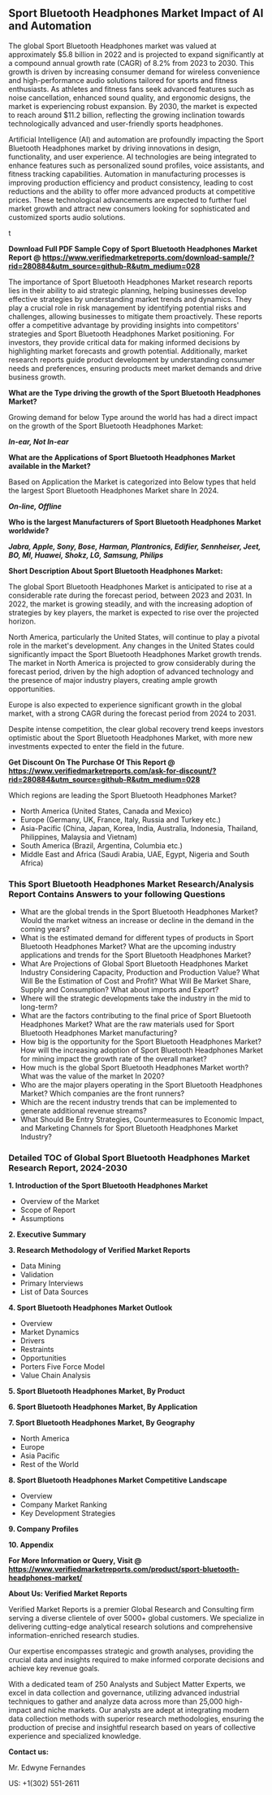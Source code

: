 <h2>Sport Bluetooth Headphones Market Impact of AI and Automation</h2><p>The global Sport Bluetooth Headphones market was valued at approximately $5.8 billion in 2022 and is projected to expand significantly at a compound annual growth rate (CAGR) of 8.2% from 2023 to 2030. This growth is driven by increasing consumer demand for wireless convenience and high-performance audio solutions tailored for sports and fitness enthusiasts. As athletes and fitness fans seek advanced features such as noise cancellation, enhanced sound quality, and ergonomic designs, the market is experiencing robust expansion. By 2030, the market is expected to reach around $11.2 billion, reflecting the growing inclination towards technologically advanced and user-friendly sports headphones.</p><p>Artificial Intelligence (AI) and automation are profoundly impacting the Sport Bluetooth Headphones market by driving innovations in design, functionality, and user experience. AI technologies are being integrated to enhance features such as personalized sound profiles, voice assistants, and fitness tracking capabilities. Automation in manufacturing processes is improving production efficiency and product consistency, leading to cost reductions and the ability to offer more advanced products at competitive prices. These technological advancements are expected to further fuel market growth and attract new consumers looking for sophisticated and customized sports audio solutions.</p>t</p><p id="" class=""><strong>Download Full PDF Sample Copy of Sport Bluetooth Headphones Market Report @ <a href="https://www.verifiedmarketreports.com/download-sample/?rid=280884&utm_source=github-R&utm_medium=028" target="_blank">https://www.verifiedmarketreports.com/download-sample/?rid=280884&utm_source=github-R&utm_medium=028</a></strong></p><p>The importance of&nbsp;Sport Bluetooth Headphones Market research reports lies in their ability to aid strategic planning, helping businesses develop effective strategies by understanding market trends and dynamics. They play a crucial role in risk management by identifying potential risks and challenges, allowing businesses to mitigate them proactively. These reports offer a competitive advantage by providing insights into competitors' strategies and Sport Bluetooth Headphones Market positioning. For investors, they provide critical data for making informed decisions by highlighting market forecasts and growth potential. Additionally, market research reports guide product development by understanding consumer needs and preferences, ensuring products meet market demands and drive business growth.</p><p><strong>What are the&nbsp;Type driving the growth of the Sport Bluetooth Headphones Market?</strong></p><p id="" class="">Growing demand for below Type around the world has had a direct impact on the growth of the Sport Bluetooth Headphones Market:</p><em><strong>In-ear, Not In-ear</strong></em></p><strong>What are the&nbsp;Applications&nbsp;of Sport Bluetooth Headphones Market available in the Market?</strong></p><p id="" class="">Based on Application the Market is categorized into Below types that held the largest Sport Bluetooth Headphones Market share In 2024.</p><em><strong>On-line, Offline</strong></em></p><strong>Who is the largest Manufacturers of Sport Bluetooth Headphones Market worldwide?</strong></p><p><em><strong>Jabra, Apple, Sony, Bose, Harman, Plantronics, Edifier, Sennheiser, Jeet, BO, MI, Huawei, Shokz, LG, Samsung, Philips</strong></em></p><p id="" class=""><strong>Short Description About Sport Bluetooth Headphones Market:</strong></p><p>The global Sport Bluetooth Headphones Market is anticipated to rise at a considerable rate during the forecast period, between 2023 and 2031. In 2022, the market is growing steadily, and with the increasing adoption of strategies by key players, the market is expected to rise over the projected horizon.</p><p>North America, particularly the United States, will continue to play a pivotal role in the market's development. Any changes in the United States could significantly impact the Sport Bluetooth Headphones Market growth trends. The market in North America is projected to grow considerably during the forecast period, driven by the high adoption of advanced technology and the presence of major industry players, creating ample growth opportunities.</p><p>Europe is also expected to experience significant growth in the global market, with a strong CAGR during the forecast period from 2024 to 2031.</p><p>Despite intense competition, the clear global recovery trend keeps investors optimistic about the Sport Bluetooth Headphones Market, with more new investments expected to enter the field in the future.</p><p id="" class=""><strong>Get Discount On The Purchase Of This Report @ <a href="https://www.verifiedmarketreports.com/ask-for-discount/?rid=280884&utm_source=github-R&utm_medium=028" target="_blank">https://www.verifiedmarketreports.com/ask-for-discount/?rid=280884&utm_source=github-R&utm_medium=028</a></strong></p>Which regions are leading the Sport Bluetooth Headphones Market?</p><ul><li>North America (United States, Canada and Mexico)</li><li>Europe (Germany, UK, France, Italy, Russia and Turkey etc.)</li><li>Asia-Pacific (China, Japan, Korea, India, Australia, Indonesia, Thailand, Philippines, Malaysia and Vietnam)</li><li>South America (Brazil, Argentina, Columbia etc.)</li><li>Middle East and Africa (Saudi Arabia, UAE, Egypt, Nigeria and South Africa)</li></ul><h3 id="" class="">This Sport Bluetooth Headphones Market Research/Analysis Report Contains Answers to your following Questions</h3><ul><li>What are the global trends in the Sport Bluetooth Headphones Market? Would the market witness an increase or decline in the demand in the coming years?</li><li>What is the estimated demand for different types of products in Sport Bluetooth Headphones Market? What are the upcoming industry applications and trends for the Sport Bluetooth Headphones Market?</li><li>What Are Projections of Global Sport Bluetooth Headphones Market Industry Considering Capacity, Production and Production Value? What Will Be the Estimation of Cost and Profit? What Will Be Market Share, Supply and Consumption? What about imports and Export?</li><li>Where will the strategic developments take the industry in the mid to long-term?</li><li>What are the factors contributing to the final price of Sport Bluetooth Headphones Market? What are the raw materials used for Sport Bluetooth Headphones Market manufacturing?</li><li>How big is the opportunity for the Sport Bluetooth Headphones Market? How will the increasing adoption of Sport Bluetooth Headphones Market for mining impact the growth rate of the overall market?</li><li>How much is the global Sport Bluetooth Headphones Market worth? What was the value of the market In 2020?</li><li>Who are the major players operating in the Sport Bluetooth Headphones Market? Which companies are the front runners?</li><li>Which are the recent industry trends that can be implemented to generate additional revenue streams?</li><li>What Should Be Entry Strategies, Countermeasures to Economic Impact, and Marketing Channels for Sport Bluetooth Headphones Market Industry?</li></ul><h3 id="" class="">Detailed TOC of Global Sport Bluetooth Headphones Market Research Report, 2024-2030</h3><p id="" class=""><strong>1. Introduction of the Sport Bluetooth Headphones Market</strong></p><ul><li>Overview of the Market</li><li>Scope of Report</li><li>Assumptions</li></ul><p id="" class=""><strong>2. Executive Summary</strong></p><p id="" class=""><strong>3. Research Methodology of Verified Market Reports</strong></p><ul><li>Data Mining</li><li>Validation</li><li>Primary Interviews</li><li>List of Data Sources</li></ul><p id="" class=""><strong>4. Sport Bluetooth Headphones Market Outlook</strong></p><ul><li>Overview</li><li>Market Dynamics</li><li>Drivers</li><li>Restraints</li><li>Opportunities</li><li>Porters Five Force Model</li><li>Value Chain Analysis</li></ul><p id="" class=""><strong>5. Sport Bluetooth Headphones Market, By Product</strong></p><p id="" class=""><strong>6. Sport Bluetooth Headphones Market, By Application</strong></p><p id="" class=""><strong>7. Sport Bluetooth Headphones Market, By Geography</strong></p><ul><li>North America</li><li>Europe</li><li>Asia Pacific</li><li>Rest of the World</li></ul><p id="" class=""><strong>8. Sport Bluetooth Headphones Market Competitive Landscape</strong></p><ul><li>Overview</li><li>Company Market Ranking</li><li>Key Development Strategies</li></ul><p id="" class=""><strong>9. Company Profiles</strong></p><p id="" class=""><strong>10. Appendix</strong></p><p id="" class=""><strong>For More Information or Query, Visit @ <a href="https://www.verifiedmarketreports.com/product/sport-bluetooth-headphones-market/" target="_blank">https://www.verifiedmarketreports.com/product/sport-bluetooth-headphones-market/</a></strong></p><p id="" class=""><strong>About Us: Verified Market Reports</strong></p><p id="" class="">Verified Market Reports is a premier Global Research and Consulting firm serving a diverse clientele of over 5000+ global customers. We specialize in delivering cutting-edge analytical research solutions and comprehensive information-enriched research studies.</p><p id="" class="">Our expertise encompasses strategic and growth analyses, providing the crucial data and insights required to make informed corporate decisions and achieve key revenue goals.</p><p id="" class="">With a dedicated team of 250 Analysts and Subject Matter Experts, we excel in data collection and governance, utilizing advanced industrial techniques to gather and analyze data across more than 25,000 high-impact and niche markets. Our analysts are adept at integrating modern data collection methods with superior research methodologies, ensuring the production of precise and insightful research based on years of collective experience and specialized knowledge.</p><p id="" class=""><strong>Contact us:</strong></p><p id="" class="">Mr. Edwyne Fernandes</p><p id="" class="">US: +1(302) 551-2611</p>